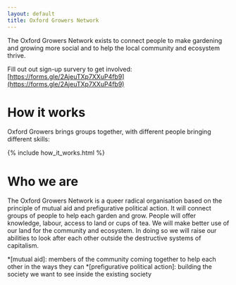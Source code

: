 ```yaml
---
layout: default
title: Oxford Growers Network
---
```

The Oxford Growers Network exists to connect people to make gardening and growing more social and to help the local community and ecosystem thrive.

Fill out out sign-up survery to get involved: [https://forms.gle/2AjeuTXp7XXuP4fb9](https://forms.gle/2AjeuTXp7XXuP4fb9)

# How it works

Oxford Growers brings groups together, with different people bringing different skills:

{% include how_it_works.html %}

# Who we are

The Oxford Growers Network is a queer radical organisation based on the principle of mutual aid and prefigurative political action. It will connect groups of people to help each garden and grow. People will offer knowledge, labour, access to land or cups of tea. We will make better use of our land for the community and ecosystem. In doing so we will raise our abilities to look after each other outside the destructive systems of capitalism.

*[mutual aid]: members of the community coming together to help each other in the ways they can
*[prefigurative political action]: building the society we want to see inside the existing society
